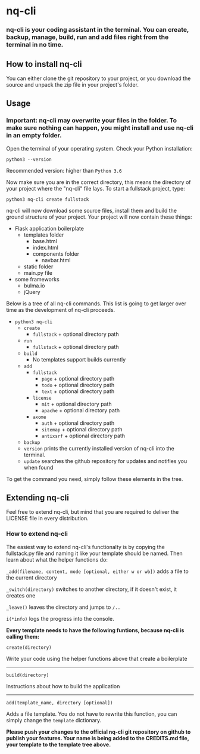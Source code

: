 # nq-cli
### nq-cli is your coding assistant in the terminal. You can create, backup, manage, build, run and add files right from the terminal in no time.

## How to install nq-cli
You can either clone the git repository to your project, or you download the source and unpack the zip file in your project's folder.

## Usage
### Important: nq-cli may overwrite your files in the folder. To make sure nothing can happen, you might install and use nq-cli in an empty folder.

Open the terminal of your operating system. Check your Python installation:

`python3 --version`

Recommended version: higher than `Python 3.6`

Now make sure you are in the correct directory, this means the directory of your project where the "nq-cli" file lays. To start a fullstack project, type:

`python3 nq-cli create fullstack`

nq-cli will now download some source files, install them and build the ground structure of your project. Your project will now contain these things:

- Flask application boilerplate
  - templates folder
    - base.html
    - index.html
    - components folder
      - navbar.html
  - static folder
  - main.py file
- some frameworks
  - bulma.io
  - jQuery

Below is a tree of all nq-cli commands. This list is going to get larger over time as the development of nq-cli proceeds.

- `python3 nq-cli`
  - `create`
    - `fullstack` + optional directory path
  - `run`
    - `fullstack` + optional directory path
  - `build`
    - No templates support builds currently
  - `add`
    - `fullstack`
      - `page` + optional directory path
      - `todo` + optional directory path
      - `text` + optional directory path
    - `license`
      - `mit` + optional directory path
      - `apache` + optional directory path
    - `axome`
      - `auth` + optional directory path
      - `sitemap` + optional directory path
      - `antixsrf` + optional directory path
  - `backup`
  - `version` prints the currently installed version of nq-cli into the terminal.
  - `update` searches the github repository for updates and notifies you when found

To get the command you need, simply follow these elements in the tree.

## Extending nq-cli
Feel free to extend nq-cli, but mind that you are required to deliver the LICENSE file in every distribution.

### How to extend nq-cli
The easiest way to extend nq-cli's functionalty is by copying the fullstack.py file and naming it like your template should be named. Then learn about what the helper functions do:

`_add(filename, content, mode [optional, either w or wb])` adds a file to the current directory

`_switch(directory)` switches to another directory, if it doesn't exist, it creates one

`_leave()` leaves the directory and jumps to `/..`

`i(*info)` logs the progress into the console.

**Every template needs to have the following funtions, because nq-cli is calling them:**

`create(directory)`

Write your code using the helper functions above that create a boilerplate

---

`build(directory)`

Instructions about how to build the application

---

`add(template_name, directory [optional])`

Adds a file template. You do not have to rewrite this function, you can simply change the `template` dictionary.

**Please push your changes to the official nq-cli git repository on github to publish your features. Your name is being added to the CREDITS.md file, your template to the template tree above.**